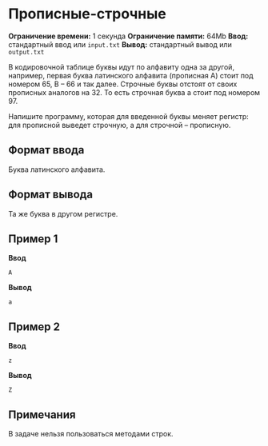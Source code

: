 # Прописные-строчные

**Ограничение времени:** 1 секунда
**Ограничение памяти:** 64Mb
**Ввод:** стандартный ввод или `input.txt`
**Вывод:** стандартный вывод или `output.txt`

В кодировочной таблице буквы идут по алфавиту одна за другой, например, первая буква латинского алфавита (прописная A) стоит под номером 65, B – 66 и так далее. Строчные буквы отстоят от своих прописных аналогов на 32. То есть строчная буква a стоит под номером 97.

Напишите программу, которая для введенной буквы меняет регистр: для прописной выведет строчную, а для строчной – прописную.

## Формат ввода

Буква латинского алфавита.

## Формат вывода

Та же буква в другом регистре.

## Пример 1

**Ввод**

```
A
```

**Вывод**

```
a
```

## Пример 2

**Ввод**

```
z
```

**Вывод**

```
Z
```

## Примечания

В задаче нельзя пользоваться методами строк.